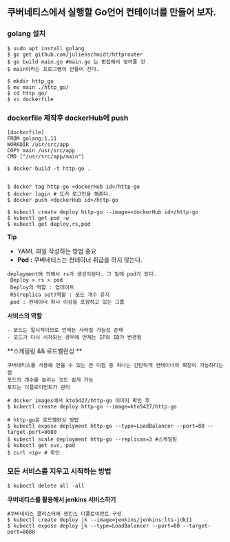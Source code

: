## 쿠버네티스에서 실행할 Go언어 컨테이너를 만들어 보자.

### golang 설치
```
$ sudo apt install golang
$ go get github.com/julienschmidt/httprouter
$ go build main.go #main.go 는 편집해서 넣어줄 것
$ main이라는 프로그램이 만들어 진다.

$ mkdir http_go
$ mv main ./http_go/
$ cd http_go/
$ vi dockerfile
```

### dockerfile 제작후 dockerHub에 push
```
[dockerfile]
FROM golang:1.11
WORKDIR /usr/src/app
COPY main /usr/src/app
CMD ["/usr/src/app/main"]
```
```
$ docker build -t http-go .


$ docker tag http-go <dockerHub id>/http-go
$ docker login # 도커 로그인을 해준다.
$ docker push <dockerHub id>/http-go
```
```
$ kubectl create deploy http-go --image=<dockerHub id>/http-go
$ kubectl get pod -w
$ kubectl get deploy,rs,pod 

```

**Tip**
 - YAML 파일 작성하는 방법 중요
 - **Pod :** 쿠버네티스는 컨테이너 취급을 하지 않는다. 


```
deployment에 의해서 rs가 생성이된다. 그 밑에 pod가 있다.
 Deploy > rs > pod
 Deploy의 역할 : 업데이트
 RS(replica set)역할 : 포드 개수 유지
 pod : 컨데이너 하나 이상을 포함하고 있는 그룹
```

**서비스의 역할**
```
- 포드는 일시적이므로 언제든 사라질 가능성 존재
- 포드가 다시 시작되는 경우에 언제는 IP와 ID가 변경됨
```

**스케일링 && 로드벨런싱 **
```
쿠버네티스를 사용해 얻을 수 있는 큰 이점 중 하나는 간단하게 컨테이너의 확장이 가능하다는 점
포드의 개수를 늘리는 것도 쉽게 가능
포드는 디플로이먼트가 관리

# docker images에서 kto5427/http-go 이미지 확인 후
$ kubectl create deploy http-go --image=kto5427/http-go

# http-go로 로드밸런싱 방법
$ kubectl expose deplyment http-go --type=LoadBalancer --port=80 --target-port=8080
$ kubectl scale deployment http-go --replicas=3 #스케일링
$ kubectl get svc, pod
$ curl <ip> # 확인
```
### 모든 서비스를 지우고 시작하는 방법
```
$ kubectl delete all -all
```
**쿠버네티스를 활용해서 jenkins 서비스하기**
```
#쿠버네티스 클러스터에 젠킨스 디플로이먼트 구성
$ kubectl create deploy jk --image=jenkins/jenkins:lts-jdk11
$ kubectl expose deploy jk --type=LoadBalancer --port=80 --target-port=8080
```
 
 
  



 

 
 
